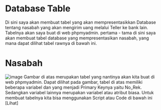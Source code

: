 # Database Table
Di sini saya akan membuat tabel yang akan mempresentasikkan Database tentang nasabah yang akan mengirim uang melalui Teller ke bank lain. Tabelnya akan saya buat di web phpmyadmin.
pertama - tama di sini saya akan membuat tabel database yang mempresentasikan nasabah, yang mana dapat dilihat tabel rawnya di bawah ini.
# Nasabah
![image](https://github.com/Ridhohertaputra/Database-Table/assets/131152285/65bc7af0-2858-42ad-9478-0382b1d071eb)
Gambar di atas merupakan tabel yang nantinya akan kita buat di web phpmyadmin. Dapat dilihat pada gambar, tabel di atas memiliki beberapa variabel dan yang menjadi Primary Keynya yaitu No_Rek. Sedangkan variabel lainnya merupakan variabel atau atribut biasa. Untuk membuat tabelnya kita bisa menggunakan Script atau Code di bawah ini
[Lihat] 
